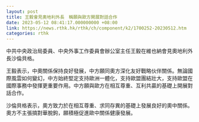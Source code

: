 ```yaml
---
layout: post
title: 王毅會見奧地利外長　稱願與歐方開展對話合作
date: 2023-05-12 08:41:17.000000000 +08:00
link: https://news.rthk.hk/rthk/ch/component/k2/1700252-20230512.htm
categories: rthk
---
```


中共中央政治局委員、中央外事工作委員會辦公室主任王毅在維也納會見奧地利外長沙倫貝格。

王毅表示，中奧關係保持良好發展，中方願同奧方深化友好戰略伙伴關係。無論國際風雲如何變幻，中方始終堅定支持歐洲一體化，支持歐盟團結壯大，支持歐盟在國際事務中發揮更重要作用。中方願與歐方在相互尊重、互利共贏的基礎上開展對話合作。

沙倫貝格表示，奧方致力於在相互尊重、求同存異的基礎上發展良好的奧中關係。奧方不主張搞對華脫鉤，願積極促進歐中關係健康發展。
